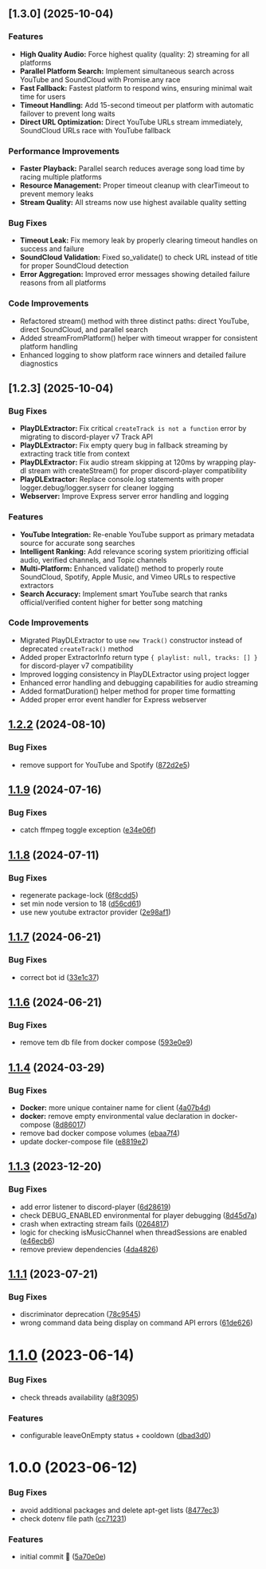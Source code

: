 ## [1.3.0] (2025-10-04)


### Features

* **High Quality Audio:** Force highest quality (quality: 2) streaming for all platforms
* **Parallel Platform Search:** Implement simultaneous search across YouTube and SoundCloud with Promise.any race
* **Fast Fallback:** Fastest platform to respond wins, ensuring minimal wait time for users
* **Timeout Handling:** Add 15-second timeout per platform with automatic failover to prevent long waits
* **Direct URL Optimization:** Direct YouTube URLs stream immediately, SoundCloud URLs race with YouTube fallback

### Performance Improvements

* **Faster Playback:** Parallel search reduces average song load time by racing multiple platforms
* **Resource Management:** Proper timeout cleanup with clearTimeout to prevent memory leaks
* **Stream Quality:** All streams now use highest available quality setting

### Bug Fixes

* **Timeout Leak:** Fix memory leak by properly clearing timeout handles on success and failure
* **SoundCloud Validation:** Fixed so_validate() to check URL instead of title for proper SoundCloud detection
* **Error Aggregation:** Improved error messages showing detailed failure reasons from all platforms

### Code Improvements

* Refactored stream() method with three distinct paths: direct YouTube, direct SoundCloud, and parallel search
* Added streamFromPlatform() helper with timeout wrapper for consistent platform handling
* Enhanced logging to show platform race winners and detailed failure diagnostics

## [1.2.3] (2025-10-04)


### Bug Fixes

* **PlayDLExtractor:** Fix critical `createTrack is not a function` error by migrating to discord-player v7 Track API
* **PlayDLExtractor:** Fix empty query bug in fallback streaming by extracting track title from context
* **PlayDLExtractor:** Fix audio stream skipping at 120ms by wrapping play-dl stream with createStream() for proper discord-player compatibility
* **PlayDLExtractor:** Replace console.log statements with proper logger.debug/logger.syserr for cleaner logging
* **Webserver:** Improve Express server error handling and logging

### Features

* **YouTube Integration:** Re-enable YouTube support as primary metadata source for accurate song searches
* **Intelligent Ranking:** Add relevance scoring system prioritizing official audio, verified channels, and Topic channels
* **Multi-Platform:** Enhanced validate() method to properly route SoundCloud, Spotify, Apple Music, and Vimeo URLs to respective extractors
* **Search Accuracy:** Implement smart YouTube search that ranks official/verified content higher for better song matching

### Code Improvements

* Migrated PlayDLExtractor to use `new Track()` constructor instead of deprecated `createTrack()` method
* Added proper ExtractorInfo return type `{ playlist: null, tracks: [] }` for discord-player v7 compatibility
* Improved logging consistency in PlayDLExtractor using project logger
* Enhanced error handling and debugging capabilities for audio streaming
* Added formatDuration() helper method for proper time formatting
* Added proper error event handler for Express webserver

## [1.2.2](https://github.com/QIHeena/QIHeena-music-bot/compare/v1.2.1...v1.2.2) (2024-08-10)


### Bug Fixes

* remove support for YouTube and Spotify ([872d2e5](https://github.com/QIHeena/QIHeena-music-bot/commit/872d2e5bf340dec7836c349f354d46256465d866))

## [1.1.9](https://github.com/QIHeena/QIHeena-music-bot/compare/v1.1.8...v1.1.9) (2024-07-16)


### Bug Fixes

* catch ffmpeg toggle exception ([e34e06f](https://github.com/QIHeena/QIHeena-music-bot/commit/e34e06f059e14fed5f29214942f2d917ca7cc2d9))

## [1.1.8](https://github.com/QIHeena/QIHeena-music-bot/compare/v1.1.7...v1.1.8) (2024-07-11)


### Bug Fixes

* regenerate package-lock ([6f8cdd5](https://github.com/QIHeena/QIHeena-music-bot/commit/6f8cdd5af02075bc52db5f52a9396492388a9a05))
* set min node version to 18 ([d56cd61](https://github.com/QIHeena/QIHeena-music-bot/commit/d56cd615888340c2fdf21e3da57e987e4dfb03ff))
* use new youtube extractor provider ([2e98af1](https://github.com/QIHeena/QIHeena-music-bot/commit/2e98af11217b22c0103449cbbf837d3b8b629c2a))

## [1.1.7](https://github.com/QIHeena/QIHeena-music-bot/compare/v1.1.6...v1.1.7) (2024-06-21)


### Bug Fixes

* correct bot id ([33e1c37](https://github.com/QIHeena/QIHeena-music-bot/commit/33e1c37e16a7138e66f284f83d62982a6b479c66))

## [1.1.6](https://github.com/QIHeena/QIHeena-music-bot/compare/v1.1.5...v1.1.6) (2024-06-21)


### Bug Fixes

* remove tem db file from docker compose ([593e0e9](https://github.com/QIHeena/QIHeena-music-bot/commit/593e0e957c163da7956cbb7e7a32f3c89d899365))

## [1.1.4](https://github.com/QIHeena/QIHeena-music-bot/compare/v1.1.3...v1.1.4) (2024-03-29)


### Bug Fixes

* **Docker:** more unique container name for client ([4a07b4d](https://github.com/QIHeena/QIHeena-music-bot/commit/4a07b4dbc17ac4bd08a4483b7f4c36d978dece38))
* **docker:** remove empty environmental value declaration in docker-compose ([8d86017](https://github.com/QIHeena/QIHeena-music-bot/commit/8d8601714ed5801bdd55ee631f869621e0a9610d))
* remove bad docker compose volumes ([ebaa7f4](https://github.com/QIHeena/QIHeena-music-bot/commit/ebaa7f4b1450f90028cbd9b8d6902c9945ebc79e))
* update docker-compose file ([e8819e2](https://github.com/QIHeena/QIHeena-music-bot/commit/e8819e2e48feedf18c03e460b11bc875d1927eb7))

## [1.1.3](https://github.com/QIHeena/QIHeena-music-bot/compare/v1.1.2...v1.1.3) (2023-12-20)


### Bug Fixes

* add error listener to discord-player ([6d28619](https://github.com/QIHeena/QIHeena-music-bot/commit/6d28619710c160f257f90f2cef17dc0913a20c92))
* check DEBUG_ENABLED environmental for player debugging ([8d45d7a](https://github.com/QIHeena/QIHeena-music-bot/commit/8d45d7a1f5575d225df1a0239c48086436bdf5a5))
* crash when extracting stream fails ([0264817](https://github.com/QIHeena/QIHeena-music-bot/commit/026481723624e291d75f9a0b1710f70a98de987f))
* logic for checking isMusicChannel when threadSessions are enabled ([e46ecb6](https://github.com/QIHeena/QIHeena-music-bot/commit/e46ecb69212d86e71efe1d6197fbd0f4583361fa))
* remove preview dependencies ([4da4826](https://github.com/QIHeena/QIHeena-music-bot/commit/4da4826eb0deb55eb45e730863edc3a0a08326a3))

## [1.1.1](https://github.com/QIHeena/QIHeena-music-bot/compare/v1.1.0...v1.1.1) (2023-07-21)


### Bug Fixes

* discriminator deprecation ([78c9545](https://github.com/QIHeena/QIHeena-music-bot/commit/78c9545b1dc789337c9470afef929b76df7bf32e))
* wrong command data being display on command API errors ([61de626](https://github.com/QIHeena/QIHeena-music-bot/commit/61de6265389455e1f27277286457d92d19b711bb))

# [1.1.0](https://github.com/QIHeena/QIHeena-music-bot/compare/v1.0.0...v1.1.0) (2023-06-14)


### Bug Fixes

* check threads availability ([a8f3095](https://github.com/QIHeena/QIHeena-music-bot/commit/a8f3095c713b133bd4adddd213c09a33cb2a489c))


### Features

* configurable leaveOnEmpty status + cooldown ([dbad3d0](https://github.com/QIHeena/QIHeena-music-bot/commit/dbad3d0009ece308ae274f732ca6cee5a4e37916))

# 1.0.0 (2023-06-12)


### Bug Fixes

* avoid additional packages and delete apt-get lists ([8477ec3](https://github.com/QIHeena/QIHeena-music-bot/commit/8477ec3fe212a7caf3d6d25a295ddfba96e35f72))
* check dotenv file path ([cc71231](https://github.com/QIHeena/QIHeena-music-bot/commit/cc7123115a97d6b1572e2373f0828dbdfc6e04d0))


### Features

* initial commit 🥳 ([5a70e0e](https://github.com/QIHeena/QIHeena-music-bot/commit/5a70e0ee3c715256d8e5c9ee2f591496b3f51f0d))
